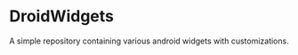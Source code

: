 DroidWidgets
============

A simple repository containing various android widgets with customizations.
